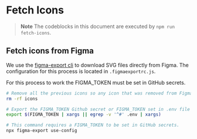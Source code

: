 # Fetch Icons

> **Note** The codeblocks in this document are executed by `npm run fetch-icons`.

## Fetch icons from Figma

We use the [figma-export cli](https://github.com/marcomontalbano/figma-export) to download
SVG files directly from Figma. The configuration for this process is located in
`.figmaexportrc.js`.

For this process to work the FIGMA_TOKEN must be set in GitHub secrets.

```sh
# Remove all the previous icons so any icon that was removed from Figma does not remain in the repository.
rm -rf icons

# Export the FIGMA_TOKEN Github secret or FIGMA_TOKEN set in .env file for local development.
export $(FIGMA_TOKEN | xargs || egrep -v '^#' .env | xargs)

# This command requires a FIGMA_TOKEN to be set in GitHub secrets.
npx figma-export use-config
```